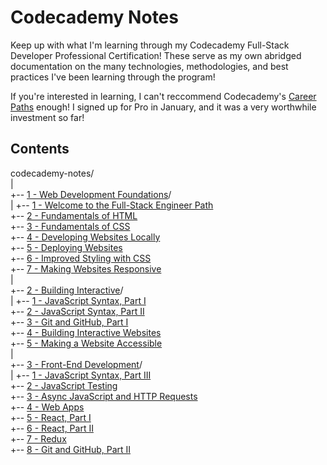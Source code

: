 Codecademy Notes
================

Keep up with what I'm learning through my Codecademy Full-Stack Developer Professional Certification! These serve as my own abridged documentation on the many technologies, methodologies, and best practices I've been learning through the program!

If you're interested in learning, I can't reccommend Codecademy's [Career Paths](https://www.codecademy.com/catalog/all) enough! I signed up for Pro in January, and it was a very worthwhile investment so far!

Contents
--------
codecademy-notes/  
|  
+-- [1 - Web Development Foundations](./1%20-%20Web%20Development%20Foundations/)/  
    |
    +-- [1 - Welcome to the Full-Stack Engineer Path](./1%20-%20Web%20Development%20Foundations/1%20-%20Welcome%20to%20the%20Full-Stack%20Engineer%20Path/)  
    +-- [2 - Fundamentals of HTML](./1%20-%20Web%20Development%20Foundations/2%20-%20Fundamentals%20of%20HTML/)  
    +-- [3 - Fundamentals of CSS](./1%20-%20Web%20Development%20Foundations/3%20-%20Fundamentals%20of%20CSS/)  
    +-- [4 - Developing Websites Locally](./1%20-%20Web%20Development%20Foundations/4%20-%20Developing%20Websites%20Locally/)  
    +-- [5 - Deploying Websites](./1%20-%20Web%20Development%20Foundations/5%20-%20Deploying%20Websites/)  
    +-- [6 - Improved Styling with CSS](./1%20-%20Web%20Development%20Foundations/6%20-%20Improved%20Styling%20with%20CSS/)  
    +-- [7 - Making Websites Responsive](./1%20-%20Web%20Development%20Foundations/7%20-%20Making%20a%20Website%20Responsive/)  
|  
+-- [2 - Building Interactive](./2%20-%20Building%20Interactive%20Websites/)/  
    |
    +-- [1 - JavaScript Syntax, Part I](./2%20-%20Building%20Interactive%20Websites/1%20-%20JavaScript%20Syntax,%20Part%20I/)  
    +-- [2 - JavaScript Syntax, Part II](./2%20-%20Building%20Interactive%20Websites/2%20-%20JavaScript%20Syntax,%20Part%20II/)  
    +-- [3 - Git and GitHub, Part I](./2%20-%20Building%20Interactive%20Websites/3%20-%20Git%20and%20Github,%20Part%20I/)  
    +-- [4 - Building Interactive Websites](./2%20-%20Building%20Interactive%20Websites/4%20-%20Building%20Interactive%20Websites/)  
    +-- [5 - Making a Website Accessible](./2%20-%20Building%20Interactive%20Websites/5%20-%20Making%20a%20Website%20Accessible/)  
|  
+-- [3 - Front-End Development](./3%20-%20Front-End%20Development/)/  
    |
    +-- [1 - JavaScript Syntax, Part III](./3%20-%20Front-End%20Development/1%20-%20JavaScript%20Syntax,%20Part%20III/)  
    +-- [2 - JavaScript Testing](./3%20-%20Front-End%20Development/2%20-%20JavaScript%20Testing/)  
    +-- [3 - Async JavaScript and HTTP Requests](./3%20-%20Front-End%20Development/3%20-%20Async%20JavaScript%20and%20HTTP%20Requests/)  
    +-- [4 - Web Apps](./3%20-%20Front-End%20Development/4%20-%20Web%20Apps/)  
    +-- [5 - React, Part I](./3%20-%20Front-End%20Development/5%20-%20React,%20Part%20I/)  
    +-- [6 - React, Part II](./3%20-%20Front-End%20Development/6%20-%20React,%20Part%20II/)  
    +-- [7 - Redux](./3%20-%20Front-End%20Development/7%20-%20Redux/)  
    +-- [8 - Git and GitHub, Part II](./3%20-%20Front-End%20Development/8%20-%20Git%20and%20GitHub,%20Part%20II/)  